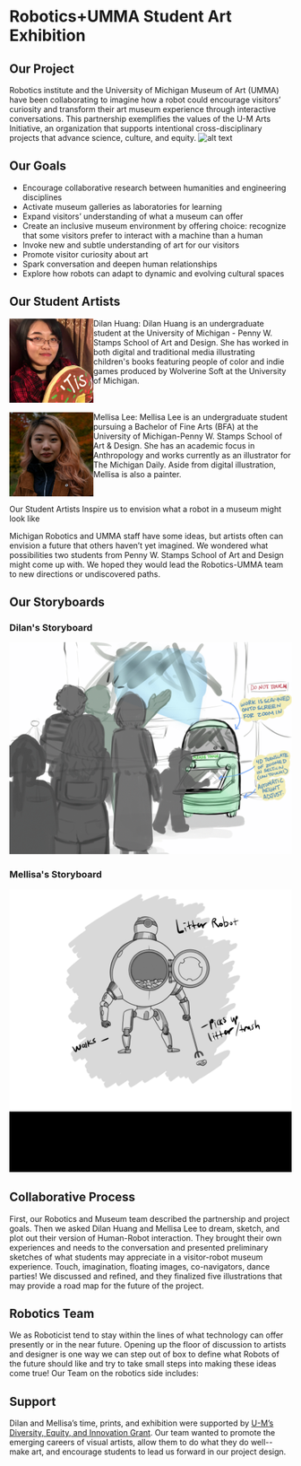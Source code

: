 # Robotics+UMMA Student Art Exhibition

## Our Project
Robotics institute and the University of Michigan Museum of Art (UMMA) have been collaborating to imagine how a robot could encourage visitors’ curiosity and transform their art museum experience through interactive conversations. This partnership exemplifies the values of the U-M Arts Initiative, an organization that supports intentional cross-disciplinary projects that advance science, culture, and equity. 
![alt text](./Team_pics/UMMA-20191217-1130.jpg)
## Our Goals 
- Encourage collaborative research between humanities and engineering disciplines
- Activate museum galleries as laboratories for learning
- Expand visitors’ understanding of what a museum can offer
- Create an inclusive museum environment by offering choice: recognize that some visitors prefer to interact with a machine than a human
- Invoke new and subtle understanding of art for our visitors
- Promote visitor curiosity about art
- Spark conversation and deepen human relationships 
- Explore how robots can adapt to dynamic and evolving cultural spaces

## Our Student Artists
<img src="./Headshots/DH_Photo.jpeg" width="150" align = "left" title="Dilan Huang"/>
Dilan Huang: Dilan Huang is an undergraduate student at the University of Michigan - Penny W. Stamps School of Art and Design. She has worked in both digital and traditional media illustrating children's books featuring people of color and indie games produced by Wolverine Soft at the University of Michigan. 
<br clear="left"/>
<br />
<img src="./Headshots/12068%20(1).JPEG" width="150" align = "left" title="Mellisa Lee"/>
Mellisa Lee: Mellisa Lee is an undergraduate student pursuing a Bachelor of Fine Arts (BFA) at the University of Michigan-Penny W. Stamps School of Art & Design. She has an academic focus in Anthropology and works currently as an illustrator for The Michigan Daily. Aside from digital illustration, Mellisa is also a painter. 
<br clear="left"/>


Our Student Artists Inspire us to envision what a robot in a museum might look like 

Michigan Robotics and UMMA staff have some ideas, but artists often can envision a future that others haven’t yet imagined. We wondered what possibilities two students from Penny W. Stamps School of Art and Design might come up with. We hoped they would lead the Robotics-UMMA team to new directions or undiscovered paths. 

## Our Storyboards
### Dilan's Storyboard
![alt text](./Illustrations/Dilans_gif.gif)
<br />
### Mellisa's Storyboard
![alt text](./Illustrations/Mellisa_gif.gif)
<br />

## Collaborative Process
First, our Robotics and Museum team described the partnership and project goals. Then we asked Dilan Huang and Mellisa Lee to dream, sketch, and plot out their version of Human-Robot interaction. They brought their own experiences and needs to the conversation and presented preliminary sketches of what students may appreciate in a visitor-robot museum experience. Touch, imagination, floating images, co-navigators, dance parties! We discussed and refined, and they finalized five illustrations that may provide a road map for the future of the project. 

## Robotics Team 
We as Roboticist tend to stay within the lines of what technology can offer presently or in the near future. Opening up the floor of discussion to artists and designer is one way we can step out of box to define what Robots of the future should like and try to take small steps into making these ideas come true! 
Our Team on the robotics side includes:



## Support 
Dilan and Mellisa’s time, prints, and exhibition were supported by [U-M’s Diversity, Equity, and Innovation Grant](https://diversity.umich.edu/). Our team wanted to promote the emerging careers of visual artists, allow them to do what they do well--make art, and encourage students to lead us forward in our project design. 



